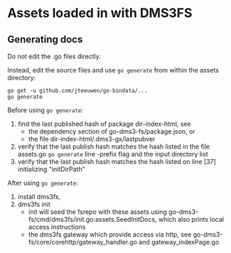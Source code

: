 # Assets loaded in with DMS3FS

## Generating docs

Do not edit the .go files directly.

Instead, edit the source files and use `go generate` from within the
assets directory:

```
go get -u github.com/jteeuwen/go-bindata/...
go generate
```

Before using `go generate`:
1. find the last published hash of package dir-index-html, see
    - the dependency section of go-dms3-fs/package.json, or
    - the file dir-index-html/.dms3-gx/lastpubver
2. verify that the last publish hash matches the hash listed in the file assets.go `go generate` line -prefix flag and the input directory list
3. verify that the last publish hash matches the hash listed on line [37] initializing "initDirPath"

After using `go generate`:
1. install dms3fs,
2. dms3fs init
    - init will seed the fsrepo with these assets using go-dms3-fs/cmd/dms3fs/init.go:assets.SeedInitDocs, which also prints local access instructions
    - the dms3fs gateway which provide access via http, see go-dms3-fs/core/corehttp/gateway_handler.go and gateway_indexPage.go
